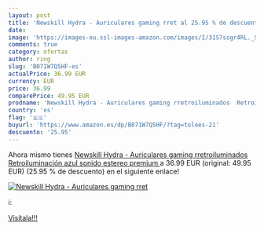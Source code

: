 ```yaml
---
layout: post
title: 'Newskill Hydra - Auriculares gaming rret al 25.95 % de descuento'
date: 
image: 'https://images-eu.ssl-images-amazon.com/images/I/31S7ssgr4RL._SL200_.jpg'
comments: true
category: ofertas
author: ring
slug: 'B071W7Q5HF-es'
actualPrice: 36.99 EUR
currency: EUR
price: 36.99
comparePrice: 49.95 EUR
prodname: 'Newskill Hydra - Auriculares gaming rretroiluminados  Retroiluminación azul  sonido estereo premium '
country: 'es'
flag: '🇪🇸'
buyurl: 'https://www.amazon.es/dp/B071W7Q5HF/?tag=tolees-21'
descuento: '25.95'
---
```


Ahora mismo tienes [Newskill Hydra - Auriculares gaming rretroiluminados  Retroiluminación azul  sonido estereo premium ](https://www.amazon.es/dp/B071W7Q5HF/?tag=tolees-21) a 36.99 EUR (original: 49.95 EUR) (25.95 %  de descuento) en el siguiente enlace!

[![Newskill Hydra - Auriculares gaming rret](https://images-eu.ssl-images-amazon.com/images/I/31S7ssgr4RL._SL200_.jpg)](https://www.amazon.es/dp/B071W7Q5HF/?tag=tolees-21)

ℹ️:


[Visítala!!!](https://www.amazon.es/dp/B071W7Q5HF/?tag=tolees-21)
